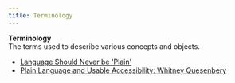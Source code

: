```yaml
---
title: Terminology
---
```

**Terminology**  
The terms used to describe various concepts and objects.
*   [Language Should Never be 'Plain'](https://blogs.oracle.com/userassistance/entry/language_should_never_be_plain)  
*   [Plain Language and Usable Accessibility: Whitney Quesenbery](http://simplyaccessible.com/article/whitney-quesenbery/)  
